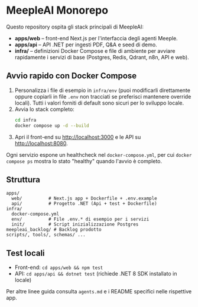 # MeepleAI Monorepo

Questo repository ospita gli stack principali di MeepleAI:

- **apps/web** – front-end Next.js per l'interfaccia degli agenti Meeple.
- **apps/api** – API .NET per ingesti PDF, Q&A e seed di demo.
- **infra/** – definizioni Docker Compose e file di ambiente per avviare rapidamente i servizi di base (Postgres, Redis, Qdrant, n8n, API e web).

## Avvio rapido con Docker Compose

1. Personalizza i file di esempio in `infra/env` (puoi modificarli direttamente oppure copiarli in file `.env` non tracciati se preferisci mantenere override locali). Tutti i valori forniti di default sono sicuri per lo sviluppo locale.
2. Avvia lo stack completo:
   ```bash
   cd infra
   docker compose up -d --build
   ```
3. Apri il front-end su [http://localhost:3000](http://localhost:3000) e le API su [http://localhost:8080](http://localhost:8080).

Ogni servizio espone un healthcheck nel `docker-compose.yml`, per cui `docker compose ps` mostra lo stato "healthy" quando l'avvio è completo.

## Struttura

```
apps/
  web/          # Next.js app + Dockerfile + .env.example
  api/          # Progetto .NET (Api + test + Dockerfile)
infra/
  docker-compose.yml
  env/          # File .env.* di esempio per i servizi
  init/         # Script inizializzazione Postgres
meepleai_backlog/ # Backlog prodotto
scripts/, tools/, schemas/ ...
```

## Test locali

- Front-end: `cd apps/web && npm test`
- API: `cd apps/api && dotnet test` (richiede .NET 8 SDK installato in locale)

Per altre linee guida consulta `agents.md` e i README specifici nelle rispettive app.
